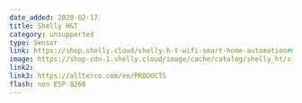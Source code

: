 ```yaml
---
date_added: 2020-02-17
title: Shelly H&T
category: unsupported
type: Sensor
link: https://shop.shelly.cloud/shelly-h-t-wifi-smart-home-automation#61
image: https://shop-cdn-1.shelly.cloud/image/cache/catalog/shelly_ht/s_ht_x1-1000x1000.jpg
link2: 
link3: https://allterco.com/en/PRODUCTS
flash: non ESP 8266
---
```

